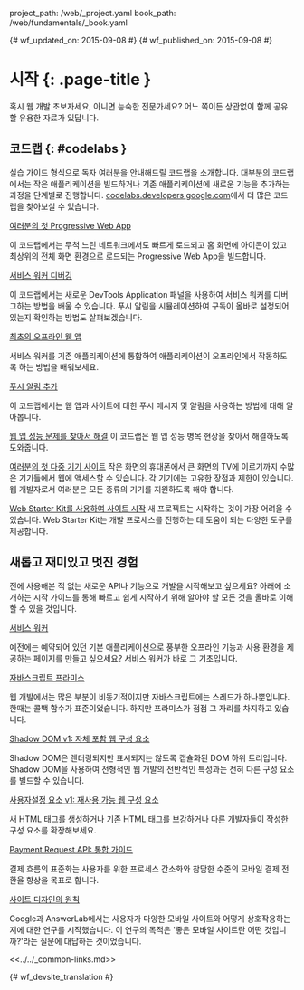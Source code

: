 project_path: /web/_project.yaml
book_path: /web/fundamentals/_book.yaml

{# wf_updated_on: 2015-09-08 #}
{# wf_published_on: 2015-09-08 #}

# 시작 {: .page-title }

혹시 웹 개발 초보자세요, 아니면 능숙한 전문가세요? 어느 쪽이든 상관없이 함께 공유할 유용한 자료가 있답니다. 


## 코드랩 {: #codelabs }

실습 가이드 형식으로 독자 여러분을 안내해드릴 코드랩을 소개합니다. 대부분의
코드랩에서는 작은 애플리케이션을 빌드하거나
기존 애플리케이션에 새로운 기능을 추가하는 과정을 단계별로 진행합니다.  [codelabs.developers.google.com](https://codelabs.developers.google.com/?cat=Web)에서 더 많은
코드랩을 찾아보실 수 있습니다.

<div class="attempt-left">
  <a href="codelabs/your-first-pwapp/">
    여러분의 첫 Progressive Web App
  </a>
  <p>
    이 코드랩에서는 무척 느린 네트워크에서도 빠르게 로드되고 홈 화면에
    아이콘이 있고 최상위의 전체 화면 환경으로 로드되는
    Progressive Web App을 빌드합니다.
  </p>
</div>
<div class="attempt-right">
  <a href="codelabs/debugging-service-workers/">
    서비스 워커 디버깅
  </a>
  <p>
    이 코드랩에서는 새로운 DevTools Application 패널을 사용하여
    서비스 워커를 디버그하는 방법을 배울 수 있습니다. 푸시 알림을 시뮬레이션하여 구독이
    올바로 설정되어 있는지 확인하는 방법도 살펴보겠습니다.
  </p>
</div>

<div style="clear:both"></div>

<div class="attempt-left">
  <a href="codelabs/offline/">
    최초의 오프라인 웹 앱
  </a>
  <p>
    서비스 워커를 기존 애플리케이션에 통합하여 애플리케이션이
    오프라인에서 작동하도록 하는 방법을 배워보세요.
  </p>
</div>
<div class="attempt-right">
  <a href="codelabs/push-notifications/">
    푸시 알림 추가
  </a>
  <p>
    이 코드랩에서는 웹 앱과 사이트에 대한 푸시 메시지 및 알림을
    사용하는 방법에 대해 알아봅니다.
  </p>
</div>

<div style="clear:both"></div>

[웹 앱 성능 문제를 찾아서 해결](codelabs/web-perf/)
이 코드랩은 웹 앱 성능 병목 현상을 찾아서 해결하도록 도와줍니다.

[여러분의 첫 다중 기기 사이트](your-first-multi-screen-site/)
작은 화면의 휴대폰에서 큰 화면의 TV에 이르기까지 수많은 기기들에서 웹에
액세스할 수 있습니다. 각 기기에는 고유한 장점과 제한이 있습니다.
웹 개발자로서 여러분은 모든 종류의 기기를 지원하도록 해야 합니다.

[Web Starter Kit를 사용하여 사이트 시작](web-starter-kit/)
새 프로젝트는 시작하는 것이 가장 어려울 수 있습니다. Web Starter
Kit는 개발 프로세스를 진행하는 데 도움이 되는 다양한
도구를 제공합니다.


## 새롭고 재미있고 멋진 경험

전에 사용해본 적 없는 새로운 API나 기능으로 개발을 시작해보고 싶으세요?
아래에 소개하는 시작 가이드를 통해 빠르고 쉽게 시작하기 위해 알아야 할
모든 것을 올바로 이해할 수 있을 것입니다.

<div class="attempt-left">
  <a href="primers/service-workers">
    서비스 워커
  </a>
  <p>
    예전에는 예약되어 있던 기본 애플리케이션으로
    풍부한 오프라인 기능과 사용 환경을 제공하는 페이지를 만들고 싶으세요? 서비스 워커가 바로 그 기초입니다.
  </p>
</div>
<div class="attempt-right">
  <a href="primers/promises">
    자바스크립트 프라미스
  </a>
  <p>
    웹 개발에서는 많은 부분이 비동기적이지만 자바스크립트에는 스레드가
    하나뿐입니다. 한때는 콜백 함수가 표준이었습니다. 하지만 프라미스가 점점
    그 자리를 차지하고 있습니다.
  </p>
</div>

<div style="clear:both"></div>

<div class="attempt-left">
  <a href="primers/shadowdom">
    Shadow DOM v1: 자체 포함 웹 구성 요소
  </a>
  <p>
    Shadow DOM은 렌더링되지만 표시되지는 않도록 캡슐화된 DOM 하위 트리입니다.
    Shadow DOM을 사용하여 전형적인 웹 개발의 전반적인 특성과는 전혀 다른
    구성 요소를 빌드할 수 있습니다.
  </p>
</div>
<div class="attempt-right">
  <a href="primers/customelements">
    사용자설정 요소 v1: 재사용 가능 웹 구성 요소
  </a>
  <p>
    새 HTML 태그를 생성하거나 기존 HTML 태그를 보강하거나 다른 개발자들이 작성한
    구성 요소를 확장해보세요.
  </p>
</div>

<div style="clear:both"></div>

<div class="attempt-left">
  <a href="primers/payment-request/">
    Payment Request API: 통합 가이드
  </a>
  <p>
    결제 흐름의 표준화는 사용자를 위한 프로세스 간소화와
    참담한 수준의 모바일 결제 전환율 향상을 목표로 합니다.
  </p>
</div>
<div class="attempt-right">
  <a href="principles/">
    사이트 디자인의 원칙
  </a>
  <p>
    Google과 AnswerLab에서는 사용자가 다양한 모바일 사이트와
    어떻게 상호작용하는지에 대한 연구를 시작했습니다. 이 연구의 목적은 '좋은 모바일 사이트란
    어떤 것입니까?'라는 질문에 대답하는 것이었습니다.
  </p>
</div>

<div style="clear:both"></div>

<<../../_common-links.md>>


{# wf_devsite_translation #}
